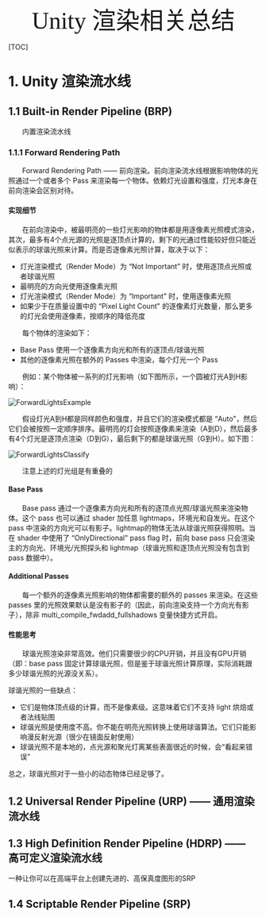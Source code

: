<center><font face="微软雅黑" size=36>Unity 渲染相关总结</font></center>

[TOC]

# 1. Unity 渲染流水线

## 1.1 Built-in Render Pipeline (BRP) 

　　内置渲染流水线

### 1.1.1 Forward Rendering Path 

　　Forward Rendering Path —— 前向渲染。前向渲染流水线根据影响物体的光照通过一个或者多个 Pass 来渲染每一个物体。依赖灯光设置和强度，灯光本身在前向渲染会区别对待。

#### 实现细节

　　在前向渲染中，被最明亮的一些灯光影响的物体都是用逐像素光照模式渲染，其次，最多有4个点光源的光照是逐顶点计算的，剩下的光通过性能较好但只能近似表示的球谐光照来计算。而是否逐像素光照计算，取决于以下：

- 灯光渲染模式（Render Mode）为 “Not Important” 时，使用逐顶点光照或者球谐光照
- 最明亮的方向光使用逐像素光照
- 灯光渲染模式（Render Mode）为 “Important” 时，使用逐像素光照
- 如果少于在质量设置中的 “Pixel Light Count" 的逐像素灯光数量，那么更多的灯光会使用逐像素，按顺序的降低亮度

　　每个物体的渲染如下：

- Base Pass 使用一个逐像素方向光和所有的逐顶点/球谐光照
- 其他的逐像素光照在额外的 Passes 中渲染，每个灯光一个 Pass

　　例如：某个物体被一系列的灯光影响（如下图所示，一个圆被灯光A到H影响）：

![ForwardLightsExample](image\ForwardLightsExample.png)

　　假设灯光A到H都是同样颜色和强度，并且它们的渲染模式都是 “Auto"，然后它们会被按照一定顺序排序。最明亮的灯会按照逐像素来渲染（A到D），然后最多有4个灯光是逐顶点渲染（D到G），最后剩下的都是球谐光照（G到H）。如下图：

![ForwardLightsClassify](image\ForwardLightsClassify.png)

　　注意上述的灯光组是有重叠的

#### Base Pass

　　Base pass 通过一个逐像素方向光和所有的逐顶点光照/球谐光照来渲染物体。这个 pass 也可以通过 shader 加任意 lightmaps，环境光和自发光。在这个 pass 中渲染的方向光可以有影子。lightmap的物体无法从球谐光照获得照明。当在 shader 中使用了 “OnlyDirectional" pass flag 时，前向 base pass 只会渲染主的方向光、环境光/光照探头和 lightmap（球谐光照和逐顶点光照没有包含到 pass 数据中）。

#### Additional Passes

　　每一个额外的逐像素光照影响的物体都需要的额外的 passes 来渲染。在这些 passes 里的光照效果默认是没有影子的（因此，前向渲染支持一个方向光有影子），除非 multi_compile_fwdadd_fullshadows 变量快捷方式开启。

#### 性能思考

　　球谐光照渲染非常高效。他们只需要很少的CPU开销，并且没有GPU开销（即：base pass 固定计算球谐光照，但是鉴于球谐光照计算原理，实际消耗跟多少球谐光照的光源没关系）。

球谐光照的一些缺点：

- 它们是物体顶点级的计算，而不是像素级。这意味着它们不支持 light 烘焙或者法线贴图
- 球谐光照是使用度不高。你不能在明亮光照转换上使用球谐算法。它们只能影响漫反射光源（很少在镜面反射使用）
- 球谐光照不是本地的，点光源和聚光灯离某些表面很近的时候，会“看起来错误”

总之，球谐光照对于一些小的动态物体已经足够了。

## 1.2 Universal Render Pipeline (URP) —— 通用渲染流水线

## 1.3 High Definition Render Pipeline (HDRP) —— 高可定义渲染流水线
一种让你可以在高端平台上创建先进的、高保真度图形的SRP

## 1.4 Scriptable Render Pipeline (SRP)